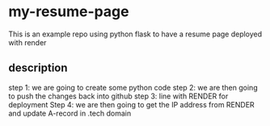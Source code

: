 # my-resume-page
This is an example repo using python flask to have a resume page deployed with render

## description
step 1: we are going to create some python code
step 2: we are then going to push the changes back into github
step 3: line with RENDER for deployment
Step 4: we are then going to get the IP address from RENDER and update A-record in .tech domain
